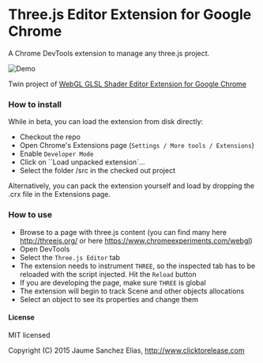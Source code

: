 # Three.js Editor Extension for Google Chrome

A Chrome DevTools extension to manage any three.js project.

![Demo](/about/demo.gif)

Twin project of [WebGL GLSL Shader Editor Extension for Google Chrome](https://github.com/spite/ShaderEditorExtension)

### How to install ###

While in beta, you can load the extension from disk directly:
- Checkout the repo
- Open Chrome's Extensions page (``Settings / More tools / Extensions``)
- Enable ``Developer Mode``
- Click on ``Load unpacked extension`...
- Select the folder /src in the checked out project

Alternatively, you can pack the extension yourself and load by dropping the .crx file in the Extensions page.

### How to use ###

- Browse to a page with three.js content (you can find many here http://threejs.org/ or here https://www.chromeexperiments.com/webgl)
- Open DevTools
- Select the ``Three.js Editor`` tab
- The extension needs to instrument ``THREE``, so the inspected tab has to be reloaded with the script injected. Hit the ``Reload`` button
- If you are developing the page, make sure ``THREE`` is global
- The extension will begin to track Scene and other objects allocations
- Select an object to see its properties and change them

#### License ####

MIT licensed

Copyright (C) 2015 Jaume Sanchez Elias, http://www.clicktorelease.com